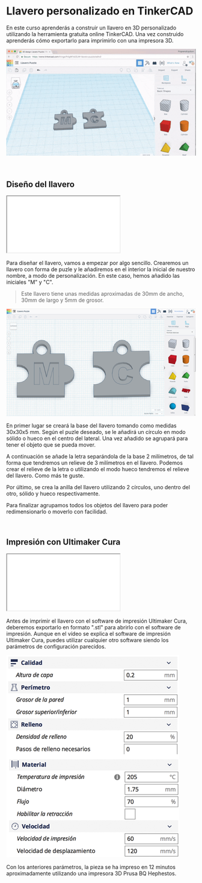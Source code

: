# Llavero personalizado en TinkerCAD

En este curso aprenderás a construir un llavero en 3D personalizado utilizando la herramienta gratuita online TinkerCAD. Una vez construido aprenderás cómo exportarlo para imprimirlo con una impresora 3D.

![](img/preview.gif)



<br />



## Diseño del llavero

<div class="iframe">
  <iframe src="//www.youtube.com/embed/qAKjM8ccubY" allowfullscreen></iframe>
</div>

Para diseñar el llavero, vamos a empezar por algo sencillo. Crearemos un llavero con forma de puzle y le añadiremos en el interior la inicial de nuestro nombre, a modo de personalización. En este caso, hemos añadido las iniciales "M" y "C".

> Este llavero tiene unas medidas aproximadas de 30mm de ancho, 30mm de largo y 5mm de grosor.

![](img/llavero-m-y-c.png)

En primer lugar se creará la base del llavero tomando como medidas 30x30x5 mm. Según el puzle deseado, se le añadirá un círculo en modo sólido o hueco en el centro del lateral. Una vez añadido se agrupará para tener el objeto que se pueda mover.

A continuación se añade la letra separándola de la base 2 milímetros, de tal forma que tendremos un relieve de 3 milímetros en el llavero. Podemos crear el relieve de la letra o utilizando el modo hueco tendremos el relieve del llavero. Como más te guste.

Por último, se crea la anilla del llavero utilizando 2 círculos, uno dentro del otro, sólido y hueco respectivamente.

Para finalizar agrupamos todos los objetos del llavero para poder redimensionarlo o moverlo con facilidad.



<br />



## Impresión con Ultimaker Cura

<div class="iframe">
  <iframe src="//www.youtube.com/embed/7VlY6xDFdeA" allowfullscreen></iframe>
</div>

Antes de imprimir el llavero con el software de impresión Ultimaker Cura, deberemos exportarlo en formato ".stl" para abrirlo con el software de impresión. Aunque en el vídeo se explica el software de impresión Ultimaker Cura, puedes utilizar cualquier otro software siendo los parámetros de configuración parecidos.

![](img/configuracion-cura.png)

Con los anteriores parámetros, la pieza se ha impreso en 12 minutos aproximadamente utilizando una impresora 3D Prusa BQ Hephestos.
